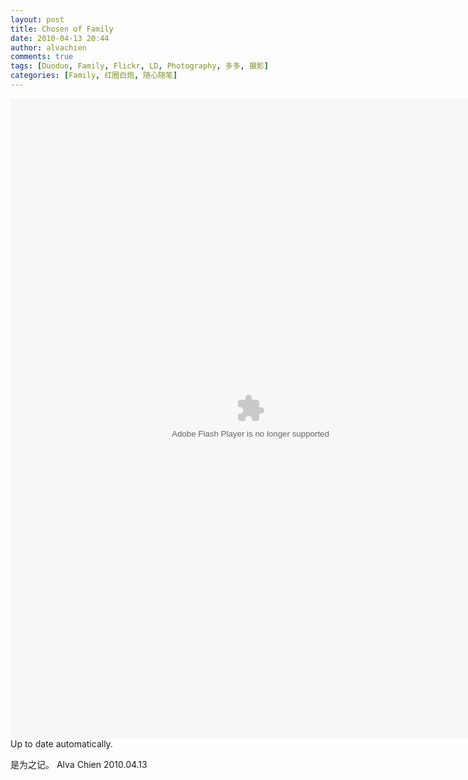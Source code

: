 ```yaml
---
layout: post
title: Chosen of Family
date: 2010-04-13 20:44
author: alvachien
comments: true
tags: [Duoduo, Family, Flickr, LD, Photography, 多多, 摄影]
categories: [Family, 红圈白炮, 随心随笔]
---
```

<object classid="clsid:d27cdb6e-ae6d-11cf-96b8-444553540000" width="768" height="1024" codebase="http://download.macromedia.com/pub/shockwave/cabs/flash/swflash.cab#version=6,0,40,0"><param name="flashvars" value="offsite=true&amp;lang=en-us&amp;page_show_url=%2Fphotos%2Falvachien%2Fsets%2F72157623719794729%2Fshow%2F&amp;page_show_back_url=%2Fphotos%2Falvachien%2Fsets%2F72157623719794729%2F&amp;set_id=72157623719794729&amp;jump_to=" /><param name="src" value="http://www.flickr.com/apps/slideshow/show.swf?v=71649" /><param name="wmode" value="opaque" /><embed type="application/x-shockwave-flash" width="768" height="1024" src="http://www.flickr.com/apps/slideshow/show.swf?v=71649" flashvars="offsite=true&amp;lang=en-us&amp;page_show_url=%2Fphotos%2Falvachien%2Fsets%2F72157623719794729%2Fshow%2F&amp;page_show_back_url=%2Fphotos%2Falvachien%2Fsets%2F72157623719794729%2F&amp;set_id=72157623719794729&amp;jump_to=" wmode="opaque"></embed></object>
Up to date automatically.

是为之记。
Alva Chien
2010.04.13
